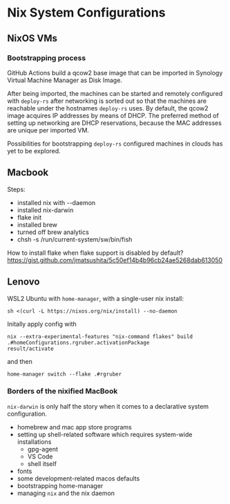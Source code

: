 # Nix System Configurations

## NixOS VMs

### Bootstrapping process

GitHub Actions build a qcow2 base image that can be imported in Synology
Virtual Machine Manager as Disk Image.

After being imported, the machines can be started and remotely
configured with `deploy-rs` after networking is sorted out so that
the machines are reachable under the hostnames `deploy-rs` uses.
By default, the qcow2 image acquires IP addresses by means of DHCP.
The preferred method of setting up networking are DHCP reservations, because
the MAC addresses are unique per imported VM.

Possibilities for bootstrapping `deploy-rs` configured machines in clouds
has yet to be explored.

## Macbook

Steps:
- installed nix with --daemon
- installed nix-darwin
- flake init
- installed brew
- turned off brew analytics
- chsh -s /run/current-system/sw/bin/fish

How to install flake when flake support is disabled by default?
https://gist.github.com/jmatsushita/5c50ef14b4b96cb24ae5268dab613050

## Lenovo

WSL2 Ubuntu with `home-manager`, with a single-user nix install:

```
sh <(curl -L https://nixos.org/nix/install) --no-daemon
```

Initally apply config with

```
nix --extra-experimental-features "nix-command flakes" build .#homeConfigurations.rgruber.activationPackage
result/activate
```

and then

```
home-manager switch --flake .#rgruber
```
### Borders of the nixified MacBook

`nix-darwin` is only half the story when it comes to a declarative system
configuration.

- homebrew and mac app store programs
- setting up shell-related software which requires system-wide installations
  - gpg-agent
  - VS Code
  - shell itself
- fonts
- some development-related macos defaults
- bootstrapping home-manager
- managing `nix` and the nix daemon
